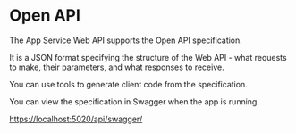 # Open API

The App Service Web API supports the Open API specification.

It is a JSON format specifying the structure of the Web API - what requests to make, their parameters, and what responses to receive.

You can use tools to generate client code from the specification.

You can view the specification in Swagger when the app is running.

[https://localhost:5020/api/swagger/](https://localhost:5020/api/swagger/) 
